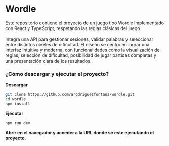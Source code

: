 # Wordle

Este repositorio contiene el proyecto de un juego tipo Wordle implementado con React y TypeScript, respetando las reglas clásicas del juego.
<br/><br/>
Integra una API para gestionar sesiones, validar palabras y seleccionar entre distintos niveles de dificultad.
El diseño se centró en lograr una interfaz intuitiva y moderna, con funcionalidades como la visualización de reglas, selección de dificultad, posibilidad de jugar partidas completas y una presentación clara de los resultados.

### ¿Cómo descargar y ejecutar el proyecto?

**Descargar**

```bash
git clone https://github.com/arodriguezfontana/wordle.git
cd wordle
npm install
```

**Ejecutar**
```bash
npm run dev
```

**Abrir en el navegador y acceder a la URL donde se este ejecutando el proyecto.**
